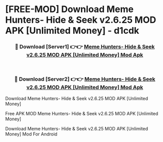 # [FREE-MOD] Download Meme Hunters- Hide & Seek v2.6.25 MOD APK [Unlimited Money] - d1cdk


<div align="center">
<h3>🔴 Download [Server1] 👉👉 <a href="https://apk-comot.site?title=Meme_Hunters-_Hide_&_Seek_v2.6.25_MOD_APK_[Unlimited_Money]">Meme Hunters- Hide & Seek v2.6.25 MOD APK [Unlimited Money] Mod Apk</a></h3><br>

<h3>🔴 Download [Server2] 👉👉 <a href="https://apk-comot.site?title=Meme_Hunters-_Hide_&_Seek_v2.6.25_MOD_APK_[Unlimited_Money]">Meme Hunters- Hide & Seek v2.6.25 MOD APK [Unlimited Money] Mod Apk</a></h3>
</div>



Download Meme Hunters- Hide & Seek v2.6.25 MOD APK [Unlimited Money] 

Free APK MOD Meme Hunters- Hide & Seek v2.6.25 MOD APK [Unlimited Money] 

Download Meme Hunters- Hide & Seek v2.6.25 MOD APK [Unlimited Money] Mod For Android
